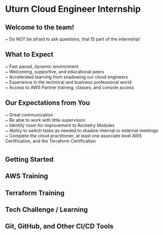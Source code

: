 # Uturn Cloud Engineer Internship
## Welcome to the team!
~ Do NOT be afraid to ask questions, that IS part of the internship!
## What to Expect
~ Fast paced, dynamic environment \
~ Welcoming, supportive, and educational peers \
~ Accelerated learning from shadowing our cloud engineers \
~ Experience in the technical and business professional world \
~ Access to AWS Partner training, classes, and console access
## Our Expectations from You
~ Great communication \
~ Be able to work with little supervision \
~ Identify room for improvement to Rocketry Modules \
~ Ability to switch tasks as needed to shadow internal or external meetings \
~ Complete the cloud practitioner, at least one associate level AWS Certification, and the Terraform Certification
#
## Getting Started
## AWS Training
## Terraform Training
## Tech Challenge / Learning
## Git, GitHub, and Other CI/CD Tools

